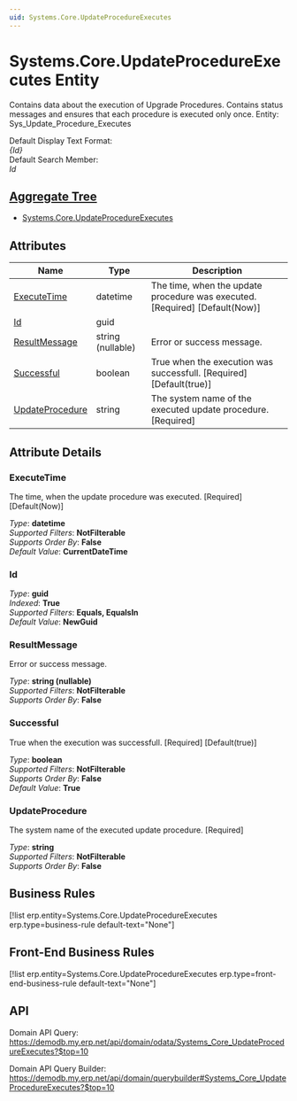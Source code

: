 ```yaml
---
uid: Systems.Core.UpdateProcedureExecutes
---
```

# Systems.Core.UpdateProcedureExecutes Entity

Contains data about the execution of Upgrade Procedures. Contains status messages and ensures that each procedure is executed only once. Entity: Sys_Update_Procedure_Executes

Default Display Text Format:  
_{Id}_  
Default Search Member:  
_Id_  

## [Aggregate Tree](xref:aggregates)  
* [Systems.Core.UpdateProcedureExecutes](Systems.Core.UpdateProcedureExecutes.md)  

## Attributes

| Name | Type | Description |
| ---- | ---- | --- |
| [ExecuteTime](Systems.Core.UpdateProcedureExecutes.md#executetime) | datetime | The time, when the update procedure was executed. [Required] [Default(Now)] 
| [Id](Systems.Core.UpdateProcedureExecutes.md#id) | guid |  
| [ResultMessage](Systems.Core.UpdateProcedureExecutes.md#resultmessage) | string (nullable) | Error or success message. 
| [Successful](Systems.Core.UpdateProcedureExecutes.md#successful) | boolean | True when the execution was successfull. [Required] [Default(true)] 
| [UpdateProcedure](Systems.Core.UpdateProcedureExecutes.md#updateprocedure) | string | The system name of the executed update procedure. [Required] 


## Attribute Details

### ExecuteTime

The time, when the update procedure was executed. [Required] [Default(Now)]

_Type_: **datetime**  
_Supported Filters_: **NotFilterable**  
_Supports Order By_: **False**  
_Default Value_: **CurrentDateTime**  

### Id

_Type_: **guid**  
_Indexed_: **True**  
_Supported Filters_: **Equals, EqualsIn**  
_Default Value_: **NewGuid**  

### ResultMessage

Error or success message.

_Type_: **string (nullable)**  
_Supported Filters_: **NotFilterable**  
_Supports Order By_: **False**  

### Successful

True when the execution was successfull. [Required] [Default(true)]

_Type_: **boolean**  
_Supported Filters_: **NotFilterable**  
_Supports Order By_: **False**  
_Default Value_: **True**  

### UpdateProcedure

The system name of the executed update procedure. [Required]

_Type_: **string**  
_Supported Filters_: **NotFilterable**  
_Supports Order By_: **False**  



## Business Rules

[!list erp.entity=Systems.Core.UpdateProcedureExecutes erp.type=business-rule default-text="None"]

## Front-End Business Rules

[!list erp.entity=Systems.Core.UpdateProcedureExecutes erp.type=front-end-business-rule default-text="None"]

## API

Domain API Query:
<https://demodb.my.erp.net/api/domain/odata/Systems_Core_UpdateProcedureExecutes?$top=10>

Domain API Query Builder:
<https://demodb.my.erp.net/api/domain/querybuilder#Systems_Core_UpdateProcedureExecutes?$top=10>

